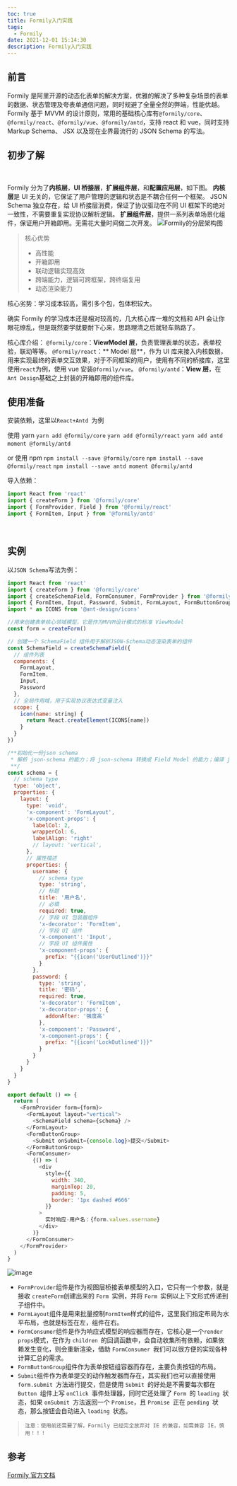```yaml
---
toc: true
title: Formily入门实践
tags:
  - Formily
date: 2021-12-01 15:14:30
description: Formily入门实践
---
```


## 前言

Formily 是阿里开源的动态化表单的解决方案，优雅的解决了多种复杂场景的表单的数据、状态管理及夸表单通信问题，同时规避了全量全然的弊端，性能优越。Formily 基于 MVVM 的设计原则，常用的基础核心库有`@formily/core`、`@formily/react`、`@formily/vue`、`@formily/antd`，支持 react 和 vue，同时支持 Markup Schema、 JSX 以及现在业界最流行的 JSON Schema 的写法。

## 初步了解

​

Formily 分为了**内核层**，**UI 桥接层**，**扩展组件层**，和**配置应用层**，如下图。
**内核层**是 UI 无关的，它保证了用户管理的逻辑和状态是不耦合任何一个框架。
JSON Schema 独立存在，给 UI 桥接层消费，保证了协议驱动在不同 UI 框架下的绝对一致性，不需要重复实现协议解析逻辑。
**扩展组件层**，提供一系列表单场景化组件，保证用户开箱即用。无需花大量时间做二次开发。
![Formily的分层架构图](image.png)

> 核心优势
>
> - 高性能
> - 开箱即用
> - 联动逻辑实现高效
> - 跨端能力，逻辑可跨框架，跨终端复用
> - 动态渲染能力

核心劣势：学习成本较高，需引多个包，包体积较大。
​

确实 Formily 的学习成本还是相对较高的，几大核心库一堆的文档和 API 会让你眼花缭乱，但是既然要学就要耐下心来，思路理清之后就轻车熟路了。
​

核心库介绍：
`@formily/core`：**ViewModel 层**，负责管理表单的状态，表单校验，联动等等。
`@formily/react`：** Model 层**，作为 UI 库来接入内核数据，用来实现最终的表单交互效果，对于不同框架的用户，使用有不同的桥接库，这里使用`react`为例，使用 vue 安装`@formily/vue`。
`@formily/antd`：**View 层**，在`Ant Design`基础之上封装的开箱即用的组件库。

## 使用准备

安装依赖，这里以`React+Antd `为例

使用 yarn
`yarn add @formily/core`
`yarn add @formily/react`
`yarn add antd moment @formily/antd`
​

or 使用 npm
`npm install --save @formily/core`
`npm install --save @formily/react`
`npm install --save antd moment @formily/antd`
​

导入依赖：

```javascript
import React from 'react'
import { createForm } from '@formily/core'
import { FormProvider, Field } from '@formily/react'
import { FormItem, Input } from '@formily/antd'
```

​

## 实例

以`JSON Schema`写法为例：

```javascript
import React from 'react'
import { createForm } from '@formily/core'
import { createSchemaField, FormConsumer, FormProvider } from '@formily/react'
import { FormItem, Input, Password, Submit, FormLayout, FormButtonGroup } from '@formily/antd'
import * as ICONS from '@ant-design/icons'

//用来创建表单核心领域模型，它是作为MVVM设计模式的标准 ViewModel
const form = createForm()

// 创建一个 SchemaField 组件用于解析JSON-Schema动态渲染表单的组件
const SchemaField = createSchemaField({
  // 组件列表
  components: {
    FormLayout,
    FormItem,
    Input,
    Password
  },
  // 全局作用域，用于实现协议表达式变量注入
  scope: {
    icon(name: string) {
      return React.createElement(ICONS[name])
    }
  }
})

/**初始化一份json schema
 * 解析 json-schema 的能力；将 json-schema 转换成 Field Model 的能力；编译 json-schema 表达式的能力
 **/
const schema = {
  // schema type
  type: 'object',
  properties: {
    layout: {
      type: 'void',
      'x-component': 'FormLayout',
      'x-component-props': {
        labelCol: 2,
        wrapperCol: 6,
        labelAlign: 'right'
        // layout: 'vertical',
      },
      // 属性描述
      properties: {
        username: {
          // schema type
          type: 'string',
          // 标题
          title: '用户名',
          // 必填
          required: true,
          // 字段 UI 包装器组件
          'x-decorator': 'FormItem',
          // 字段 UI 组件
          'x-component': 'Input',
          // 字段 UI 组件属性
          'x-component-props': {
            prefix: "{{icon('UserOutlined')}}"
          }
        },
        password: {
          type: 'string',
          title: '密码',
          required: true,
          'x-decorator': 'FormItem',
          'x-decorator-props': {
            addonAfter: '强度高'
          },
          'x-component': 'Password',
          'x-component-props': {
            prefix: "{{icon('LockOutlined')}}"
          }
        }
      }
    }
  }
}

export default () => {
  return (
    <FormProvider form={form}>
      <FormLayout layout="vertical">
        <SchemaField schema={schema} />
      </FormLayout>
      <FormButtonGroup>
        <Submit onSubmit={console.log}>提交</Submit>
      </FormButtonGroup>
      <FormConsumer>
        {() => (
          <div
            style={{
              width: 340,
              marginTop: 20,
              padding: 5,
              border: '1px dashed #666'
            }}
          >
            实时响应-用户名：{form.values.username}
          </div>
        )}
      </FormConsumer>
    </FormProvider>
  )
}
```

![image](img2.png)

- `FormProvider`组件是作为视图层桥接表单模型的入口，它只有一个参数，就是接收 `createForm`创建出来的 `Form `实例，并将 `Form `实例以上下文形式传递到子组件中。
- `FormLayout`组件是用来批量控制`FormItem`样式的组件，这里我们指定布局为水平布局，也就是标签在左，组件在右。
- `FormConsumer`组件是作为响应式模型的响应器而存在，它核心是一个`render props`模式，在作为 `children `的回调函数中，会自动收集所有依赖，如果依赖发生变化，则会重新渲染，借助 `FormConsumer `我们可以很方便的实现各种计算汇总的需求。
- `FormButtonGroup`组件作为表单按钮组容器而存在，主要负责按钮的布局。
- `Submit`组件作为表单提交的动作触发器而存在，其实我们也可以直接使用 `form.submit `方法进行提交，但是使用 `Submit `的好处是不需要每次都在 `Button `组件上写 `onClick `事件处理器，同时它还处理了 `Form `的 `loading `状态，如果 `onSubmit `方法返回一个 `Promise`，且 `Promise `正在 `pending `状态，那么按钮会自动进入 `loading `状态。

> `注意：使用前还需要了解，Formily 已经完全放弃对 IE 的兼容，如需兼容 IE，慎用！！！`

## 参考

[Formily 官方文档](https://formilyjs.org/)
​

​
